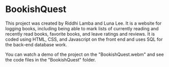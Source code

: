 # BookishQuest

This project was created by Riddhi Lamba and Luna Lee. It is a website for logging books, including being able to mark lists of currently reading and recently read books, favorite books, and leave ratings and reviews. It is coded using HTML, CSS, and Javascript on the front end and uses SQL for the back-end database work.

You can watch a demo of the project on the "BookishQuest.webm" and see the code files in the "BookishQuest" folder.
